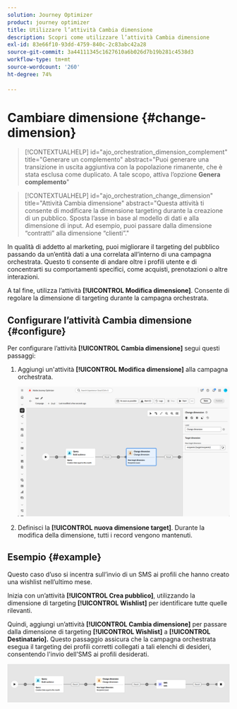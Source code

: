 ```yaml
---
solution: Journey Optimizer
product: journey optimizer
title: Utilizzare l’attività Cambia dimensione
description: Scopri come utilizzare l’attività Cambia dimensione
exl-id: 83e66f10-93dd-4759-840c-2c83abc42a28
source-git-commit: 3a44111345c1627610a6b026d7b19b281c4538d3
workflow-type: tm+mt
source-wordcount: '260'
ht-degree: 74%

---
```



# Cambiare dimensione {#change-dimension}

>[!CONTEXTUALHELP]
>id="ajo_orchestration_dimension_complement"
>title="Generare un complemento"
>abstract="Puoi generare una transizione in uscita aggiuntiva con la popolazione rimanente, che è stata esclusa come duplicato. A tale scopo, attiva l’opzione **Genera complemento**"

>[!CONTEXTUALHELP]
>id="ajo_orchestration_change_dimension"
>title="Attività Cambia dimensione"
>abstract="Questa attività ti consente di modificare la dimensione targeting durante la creazione di un pubblico. Sposta l’asse in base al modello di dati e alla dimensione di input. Ad esempio, puoi passare dalla dimensione “contratti” alla dimensione “clienti”."

In qualità di addetto al marketing, puoi migliorare il targeting del pubblico passando da un’entità dati a una correlata all’interno di una campagna orchestrata. Questo ti consente di andare oltre i profili utente e di concentrarti su comportamenti specifici, come acquisti, prenotazioni o altre interazioni.

A tal fine, utilizza l’attività **[!UICONTROL Modifica dimensione]**. Consente di regolare la dimensione di targeting durante la campagna orchestrata.

<!--
>[!IMPORTANT]
>
>Please note that the **[!UICONTROL Change Dimension]** and **[!UICONTROL Change Data source]** activities should not be added in one row. If you need to use both activities consecutively, make sure you include an **[!UICONTROL Enrichement]** activity in between them. This ensures proper execution and prevents potential conflicts or errors.-->

## Configurare l’attività Cambia dimensione {#configure}

Per configurare l’attività **[!UICONTROL Cambia dimensione]** segui questi passaggi:

1. Aggiungi un&#39;attività **[!UICONTROL Modifica dimensione]** alla campagna orchestrata.

   ![](../assets/orchestrated-change-dimension.png)

1. Definisci la **[!UICONTROL nuova dimensione target]**. Durante la modifica della dimensione, tutti i record vengono mantenuti.


## Esempio {#example}

Questo caso d’uso si incentra sull’invio di un SMS ai profili che hanno creato una wishlist nell’ultimo mese.

Inizia con un’attività **[!UICONTROL Crea pubblico]**, utilizzando la dimensione di targeting **[!UICONTROL Wishlist]** per identificare tutte quelle rilevanti.

Quindi, aggiungi un’attività **[!UICONTROL Cambia dimensione]** per passare dalla dimensione di targeting **[!UICONTROL Wishlist]** a **[!UICONTROL Destinatario].** Questo passaggio assicura che la campagna orchestrata esegua il targeting dei profili corretti collegati a tali elenchi di desideri, consentendo l&#39;invio dell&#39;SMS ai profili desiderati.

![](../assets/orchestrated-change-dimension-example.png)
